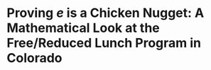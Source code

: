 # Proving *e* is a Chicken Nugget: A Mathematical Look at the Free/Reduced Lunch Program in Colorado
